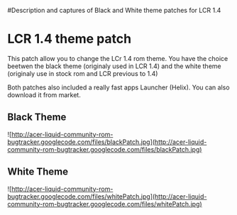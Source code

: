 #Description and captures of Black and White theme patches for LCR 1.4

# LCR 1.4 theme patch #

This patch allow you to change the LCr 1.4 rom theme. You have the choice beetwen the black theme (originaly used in LCR 1.4) and the white theme (originaly use in stock rom and LCR previous to 1.4)

Both patches also included a really fast apps Launcher (Helix). You can also download it from market.

## Black Theme ##

![http://acer-liquid-community-rom-bugtracker.googlecode.com/files/blackPatch.jpg](http://acer-liquid-community-rom-bugtracker.googlecode.com/files/blackPatch.jpg)

## White Theme ##

![http://acer-liquid-community-rom-bugtracker.googlecode.com/files/whitePatch.jpg](http://acer-liquid-community-rom-bugtracker.googlecode.com/files/whitePatch.jpg)